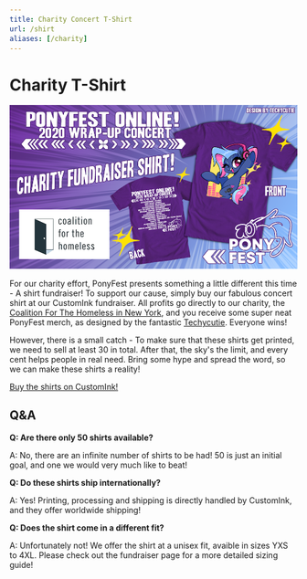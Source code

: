 ```yaml
---
title: Charity Concert T-Shirt
url: /shirt
aliases: [/charity]
---
```


# Charity T-Shirt

<div class="text-box" style="text-align: left;">

<div style="text-align: center;">

[![image of shirt charity shirt, front and back](/images/charity/shirt.png)](https://www.customink.com/fundraising/ponyfestconcert)

</div>

For our charity effort, PonyFest presents something a little different this time - A shirt fundraiser! To support our
cause, simply buy our fabulous concert shirt at our CustomInk fundraiser. All profits go directly to our charity, the
[Coalition For The Homeless in New York](https://www.coalitionforthehomeless.org/about-cfh/), and you receive some super
neat PonyFest merch, as designed by the fantastic [Techycutie](https://techycutie.com). Everyone wins!

However, there is a small catch - To make sure that these shirts get printed, we need to sell at least 30 in total.
After that, the sky's the limit, and every cent helps people in real need. Bring some hype and spread the word, so we
can make these shirts a reality!

[Buy the shirts on CustomInk!](https://www.customink.com/fundraising/ponyfestconcert)

## Q&A

**Q: Are there only 50 shirts available?**

A: No, there are an infinite number of shirts to be had! 50 is just an initial goal, and one we would very much like to beat!

**Q: Do these shirts ship internationally?**

A: Yes! Printing, processing and shipping is directly handled by CustomInk, and they offer worldwide shipping!


**Q: Does the shirt come in a different fit?**

A: Unfortunately not! We offer the shirt at a unisex fit, avaible in sizes YXS to 4XL. Please check out the fundraiser page for a more detailed sizing guide!

</div>